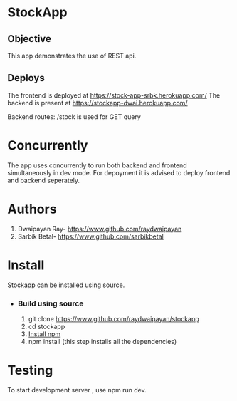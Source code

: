 # StockApp

## Objective
This app demonstrates the use of REST api.

## Deploys
The frontend is deployed at https://stock-app-srbk.herokuapp.com/
The backend is present at https://stockapp-dwai.herokuapp.com/

Backend routes: /stock is used for GET query

# Concurrently
The app uses concurrently to run both backend and frontend simultaneously in dev mode. For depoyment it is advised to deploy frontend and backend seperately.

# Authors
1. Dwaipayan Ray- https://www.github.com/raydwaipayan
2. Sarbik Betal- https://www.github.com/sarbikbetal

# Install
Stockapp can be installed using source.

* ### Build using source
    1. git clone https://www.github.com/raydwaipayan/stockapp
    2. cd stockapp
    3. [Install npm](https://www.npmjs.com/get-npm)
    4. npm install (this step installs all the dependencies)

# Testing
To start development server , use npm run dev.
